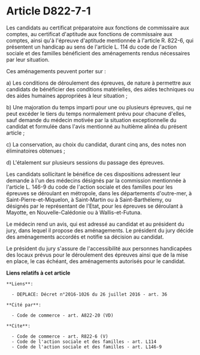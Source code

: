 # Article D822-7-1

Les candidats au certificat préparatoire aux fonctions de commissaire aux comptes, au certificat d'aptitude aux fonctions de
commissaire aux comptes, ainsi qu'à l'épreuve d'aptitude mentionnée à l'article R. 822-6, qui présentent un handicap au sens
de l'article L. 114 du code de l'action sociale et des familles bénéficient des aménagements rendus nécessaires par leur
situation. 

Ces aménagements peuvent porter sur : 

a) Les conditions de déroulement des épreuves, de nature à permettre aux candidats de bénéficier des conditions matérielles,
des aides techniques ou des aides humaines appropriées à leur situation ; 

b) Une majoration du temps imparti pour une ou plusieurs épreuves, qui ne peut excéder le tiers du temps normalement prévu
pour chacune d'elles, sauf demande du médecin motivée par la situation exceptionnelle du candidat et formulée dans l'avis
mentionné au huitième alinéa du présent article ; 

c) La conservation, au choix du candidat, durant cinq ans, des notes non éliminatoires obtenues ; 

d) L'étalement sur plusieurs sessions du passage des épreuves. 

Les candidats sollicitant le bénéfice de ces dispositions adressent leur demande à l'un des médecins désignés par la
commission mentionnée à l'article L. 146-9 du code de l'action sociale et des familles pour les épreuves se déroulant en
métropole, dans les départements d'outre-mer, à Saint-Pierre-et-Miquelon, à Saint-Martin ou à Saint-Barthélemy, ou désignés
par le représentant de l'Etat, pour les épreuves se déroulant à Mayotte, en Nouvelle-Calédonie ou à Wallis-et-Futuna. 

Le médecin rend un avis, qui est adressé au candidat et au président du jury, dans lequel il propose des aménagements. Le
président du jury décide des aménagements accordés et notifie sa décision au candidat. 

Le président du jury s'assure de l'accessibilité aux personnes handicapées des locaux prévus pour le déroulement des épreuves
ainsi que de la mise en place, le cas échéant, des aménagements autorisés pour le candidat.

**Liens relatifs à cet article**

	**Liens**:

	  - DEPLACE: Décret n°2016-1026 du 26 juillet 2016 - art. 36

	**Cité par**:

	  - Code de commerce - art. A822-20 (VD)

	**Cite**:

	  - Code de commerce - art. R822-6 (V)
	  - Code de l'action sociale et des familles - art. L114
	  - Code de l'action sociale et des familles - art. L146-9
